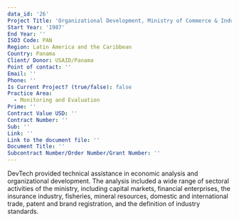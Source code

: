 ```yaml
---
data_id: '26'
Project Title: 'Organizational Development, Ministry of Commerce & Industry'
Start Year: '1987'
End Year: ''
ISO3 Code: PAN
Region: Latin America and the Caribbean
Country: Panama
Client/ Donor: USAID/Panama
Point of contact: ''
Email: ''
Phone: ''
Is Current Project? (true/false): false
Practice Area:
  - Monitoring and Evaluation
Prime: ''
Contract Value USD: ''
Contract Number: ''
Sub: ''
Link: ''
Link to the document file: ''
Document Title: ''
Subcontract Number/Order Number/Grant Number: ''
---
```


DevTech provided technical assistance in economic analysis and organizational development. The analysis included a wide range of sectoral activities of the ministry, including capital markets, financial enterprises, the insurance industry, fisheries, mineral resources, domestic and international trade, patent and brand registration, and the definition of industry standards.